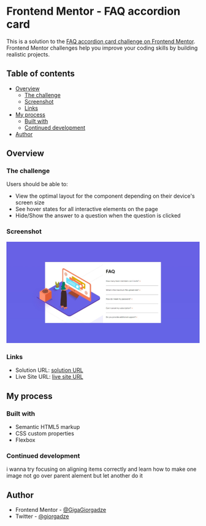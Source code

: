 
# Frontend Mentor - FAQ accordion card

This is a solution to the [FAQ accordion card challenge on Frontend Mentor](https://www.frontendmentor.io/challenges/faq-accordion-card-XlyjD0Oam). Frontend Mentor challenges help you improve your coding skills by building realistic projects. 

## Table of contents

- [Overview](#overview)
  - [The challenge](#the-challenge)
  - [Screenshot](#screenshot)
  - [Links](#links)
- [My process](#my-process)
  - [Built with](#built-with)
  - [Continued development](#continued-development)
- [Author](#author)


## Overview

### The challenge

Users should be able to:

- View the optimal layout for the component depending on their device's screen size
- See hover states for all interactive elements on the page
- Hide/Show the answer to a question when the question is clicked

### Screenshot

![](./images/ss.jpeg)



### Links

- Solution URL: [solution URL](https://www.frontendmentor.io/solutions/htmlcssjsdom-ZxS1ih7uG)
- Live Site URL: [live site URL](https://gigagiorgadze.github.io/FAQ-accordion-card/)

## My process

### Built with

- Semantic HTML5 markup
- CSS custom properties
- Flexbox



### Continued development

i wanna try focusing on aligning items correctly and learn how to make one image not go over parent alement but let another do it 


## Author

- Frontend Mentor - [@GigaGiorgadze](https://www.frontendmentor.io/profile/GigaGiorgadzeme)
- Twitter - [@giorgadze](https://twitter.com/giorgadze_11)


